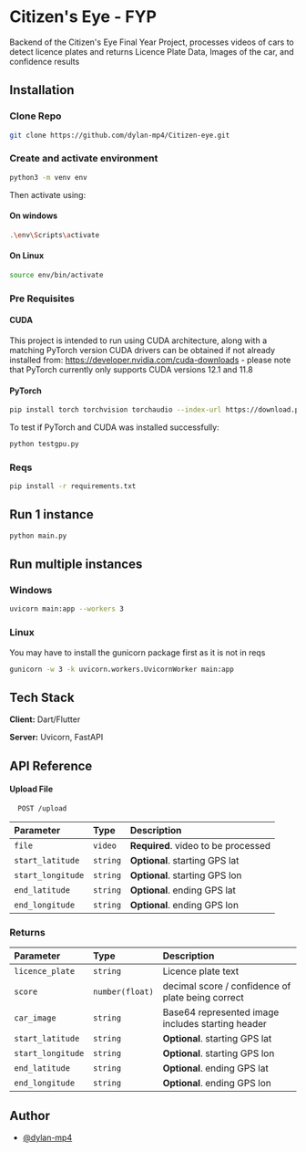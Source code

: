 # Citizen's Eye - FYP

Backend of the Citizen's Eye Final Year Project, processes videos of cars to detect licence plates and returns Licence Plate Data, Images of the car, and confidence results

## Installation 
### Clone Repo
```bash
git clone https://github.com/dylan-mp4/Citizen-eye.git
```
### Create and activate environment
```bash
python3 -m venv env
```
Then activate using:
#### On windows
```bash
.\env\Scripts\activate
```
#### On Linux
```bash
source env/bin/activate
```
### Pre Requisites 
#### CUDA
This project is intended to run using CUDA architecture, along with a matching PyTorch version
CUDA drivers can be obtained if not already installed from:
https://developer.nvidia.com/cuda-downloads - please note that PyTorch currently only supports CUDA versions 12.1 and 11.8
#### PyTorch
```bash
pip install torch torchvision torchaudio --index-url https://download.pytorch.org/whl/cu121
```
To test if PyTorch and CUDA was installed successfully:
```bash
python testgpu.py
```
### Reqs
```bash
pip install -r requirements.txt
```
## Run 1 instance
```bash
python main.py
``` 
## Run multiple instances
### Windows
```bash
uvicorn main:app --workers 3
```
### Linux
You may have to install the gunicorn package first as it is not in reqs
```bash
gunicorn -w 3 -k uvicorn.workers.UvicornWorker main:app
```
## Tech Stack

**Client:** Dart/Flutter

**Server:** Uvicorn, FastAPI
## API Reference

#### Upload File

```http
  POST /upload
```

| Parameter | Type     | Description                |
| :-------- | :------- | :------------------------- |
| `file` | `video` | **Required**. video to be processed |
| `start_latitude` | `string` | **Optional**. starting GPS lat |
| `start_longitude` | `string` | **Optional**. starting GPS lon |
| `end_latitude` | `string` | **Optional**. ending GPS lat |
| `end_longitude` | `string` | **Optional**. ending GPS lon |

### Returns
| Parameter | Type     | Description                |
| :-------- | :------- | :------------------------- |
| `licence_plate` | `string` | Licence plate text |
| `score` | `number(float)` | decimal score / confidence of plate being correct |
| `car_image` | `string` | Base64 represented image includes starting header |
| `start_latitude` | `string` | **Optional**. starting GPS lat |
| `start_longitude` | `string` | **Optional**. starting GPS lon |
| `end_latitude` | `string` | **Optional**. ending GPS lat |
| `end_longitude` | `string` | **Optional**. ending GPS lon |
## Author

- [@dylan-mp4](https://github.com/dylan-mp4)
